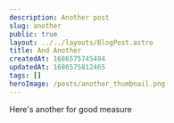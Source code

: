 ```yaml
---
description: Another post
slug: another
public: true
layout: ../../layouts/BlogPost.astro
title: And Another
createdAt: 1686575745494
updatedAt: 1686575812465
tags: []
heroImage: /posts/another_thumbnail.png
---
```

Here's another for good measure